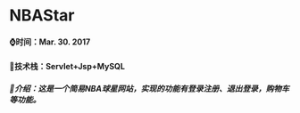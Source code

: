 # NBAStar

#### ⌚时间：Mar. 30. 2017

#### 📝技术栈：Servlet+Jsp+MySQL

##### 🏓介绍：这是一个简易NBA球星网站，实现的功能有登录注册、退出登录，购物车等功能。
